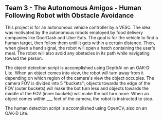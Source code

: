 ## Team 3 - The Autonomous Amigos - Human Following Robot with Obstacle Avoidance

This project is for an autonomous vehicle controller by a VESC. The idea was motivated by the autonomous robots employed by food delivery companies like DoorDash and Uber Eats. The goal is for the vehicle to find a human target, then follow them until it gets within a certain distance. Then, when given a hand signal, the robot will open a hatch containing the user's meal. The robot will also avoid any obstacles in its path while navigating toward the person.

The object detection script is accomplished using DepthAI on an OAK-D Lite. When an object comes into view, the robot will turn away from it depending on which region of the camera's view the object occupies. The camera FOV is divided into 5 "buckets"; objects towards the edge of the FOV (outer buckets) will make the bot turn less and objects towards the middle of the FOV (inner buckets) will make the bot turn more. When an object comes within ___ feet of the camera, the robot is instructed to stop.

The human detection script is accomplished using OpenCV, also on an OAK-D Lite.
